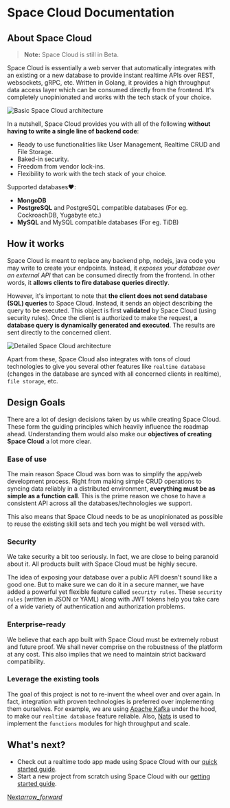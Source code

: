 # Space Cloud Documentation

## About Space Cloud

> **Note:** Space Cloud is still in Beta.

Space Cloud is essentially a web server that automatically integrates with an existing or a new database to provide instant realtime APIs over REST, websockets, gRPC, etc. Written in Golang, it provides a high throughput data access layer which can be consumed directly from the frontend. It's completely unopinionated and works with the tech stack of your choice.


<img src="https://spaceuptech.com/icons/space-cloud-basic.png"  alt="Basic Space Cloud architecture" />

In a nutshell, Space Cloud provides you with all of the following **without having to write a single line of backend code**:

- Ready to use functionalities like User Management, Realtime CRUD and File Storage.
- Baked-in security.
- Freedom from vendor lock-ins.
- Flexibility to work with the tech stack of your choice.

Supported databases:heart::
- **MongoDB**
- **PostgreSQL** and PostgreSQL compatible databases (For eg. CockroachDB, Yugabyte etc.)
- **MySQL** and MySQL compatible databases (For eg. TiDB)

## How it works

Space Cloud is meant to replace any backend php, nodejs, java code you may write to create your endpoints. Instead, it _exposes your database over an external API_ that can be consumed directly from the frontend. In other words, it **allows clients to fire database queries directly**.

However, it's important to note that **the client does not send database (SQL) queries** to Space Cloud. Instead, it sends an object describing the query to be executed. This object is first **validated** by Space Cloud (using security rules). Once the client is authorized to make the request, **a database query is dynamically generated and executed**. The results are sent directly to the concerned client.

<img src="https://spaceuptech.com/icons/space-cloud-detailed.png" alt="Detailed Space Cloud architecture" />

Apart from these, Space Cloud also integrates with tons of cloud technologies to give you several other features like `realtime database` (changes in the database are synced with all concerned clients in realtime), `file storage`, etc.

## Design Goals

There are a lot of design decisions taken by us while creating Space Cloud. These form the guiding principles which heavily influence the roadmap ahead. Understanding them would also make our **objectives of creating Space Cloud** a lot more clear.

### Ease of use

The main reason Space Cloud was born was to simplify the app/web development process. Right from making simple CRUD operations to syncing data reliably in a distributed environment, **everything must be as simple as a function call**. This is the prime reason we chose to have a consistent API across all the databases/technologies we support.

This also means that Space Cloud needs to be as unopinionated as possible to reuse the existing skill sets and tech you might be well versed with.

### Security

We take security a bit too seriously. In fact, we are close to being paranoid about it. All products built with Space Cloud must be highly secure.

The idea of exposing your database over a public API doesn't sound like a good one. But to make sure we can do it in a secure manner, we have added a powerful yet flexible feature called `security rules`. These `security rules` (written in JSON or YAML) along with JWT tokens help you take care of a wide variety of authentication and authorization problems.

### Enterprise-ready

We believe that each app built with Space Cloud must be extremely robust and future proof. We shall never comprise on the robustness of the platform at any cost. This also implies that we need to maintain strict backward compatibility.

### Leverage the existing tools

The goal of this project is not to re-invent the wheel over and over again. In fact, integration with proven technologies is preferred over implementing them ourselves. For example, we are using [Apache Kafka](https://kafka.apache.org/) under the hood, to make our `realtime database` feature reliable. Also, [Nats](https://nats.io/) is used to implement the `functions` modules for high throughput and scale.

## What's next?

- Check out a realtime todo app made using Space Cloud with our [quick started guide](/docs/quick-start).  
- Start a new project from scratch using Space Cloud with our [getting started guide](/docs/quick-start).

<div class="btns-wrapper">
  <a href="/docs/quick-start" class="waves-effect waves-light btn primary-btn-fill btn-small">
    Next<i class="material-icons btn-with-icon">arrow_forward</i>
  </a>
</div>
